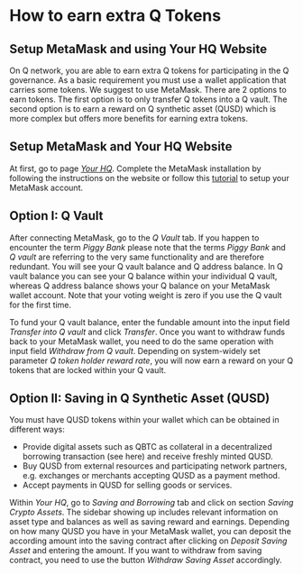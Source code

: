 # How to earn extra Q Tokens

## Setup MetaMask and using Your HQ Website

On Q network, you are able to earn extra Q tokens for participating in the Q governance. As a basic requirement you must use a wallet application that carries some tokens. We suggest to use MetaMask. There are 2 options to earn tokens. The first option is to only transfer Q tokens into a Q vault. The second option is to earn a reward on Q synthetic asset (QUSD) which is more complex but offers more benefits for earning extra tokens.

## Setup MetaMask and Your HQ Website

At first, go to page [*Your HQ*](https://hq.q.org/). Complete the MetaMask installation by following the instructions on the website or follow this [tutorial](how-to-install-metamask.md) to setup your MetaMask account.

## Option I: Q Vault

After connecting MetaMask, go to the *Q Vault* tab. If you happen to encounter the term *Piggy Bank* please note that the terms *Piggy Bank* and *Q vault* are referring to the very same functionality and are therefore redundant.
You will see your Q vault balance and Q address balance. In Q vault balance you can see your Q balance within your individual Q vault, whereas Q address balance shows your Q balance on your MetaMask wallet account. Note that your voting weight is zero if you use the Q vault for the first time.

To fund your Q vault balance, enter the fundable amount into the input field *Transfer into Q vault* and click *Transfer*. Once you want to withdraw funds back to your MetaMask wallet, you need to do the same operation with input field *Withdraw from Q vault*.
Depending on system-widely set parameter *Q token holder reward rate*, you will now earn a reward on your Q tokens that are locked within your Q vault.

## Option II: Saving in Q Synthetic Asset (QUSD)

You must have QUSD tokens within your wallet which can be obtained in different ways:

- Provide digital assets such as QBTC as collateral in a decentralized borrowing transaction (see here) and receive freshly minted QUSD.
- Buy QUSD from external resources and participating network partners, e.g. exchanges or merchants accepting QUSD as a payment method.
- Accept payments in QUSD for selling goods or services.

Within *Your HQ*, go to *Saving and Borrowing* tab and click on section *Saving Crypto Assets*. The sidebar showing up includes relevant information on asset type and balances as well as saving reward and earnings. Depending on how many QUSD you have in your MetaMask wallet, you can deposit the according amount into the saving contract after clicking on *Deposit Saving Asset* and entering the amount. If you want to withdraw from saving contract, you need to use the button *Withdraw Saving Asset* accordingly.
